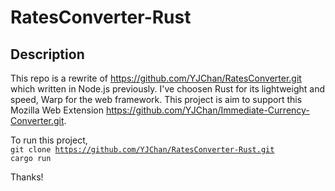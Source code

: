 # RatesConverter-Rust

## Description
This repo is a rewrite of https://github.com/YJChan/RatesConverter.git which written in Node.js previously.
I've choosen Rust for its lightweight and speed, Warp for the web framework. 
This project is aim to support this Mozilla Web Extension https://github.com/YJChan/Immediate-Currency-Converter.git.

To run this project,
<br>
<code>git clone https://github.com/YJChan/RatesConverter-Rust.git</code>
<br>
<code>cargo run</code>
<br>

Thanks!
